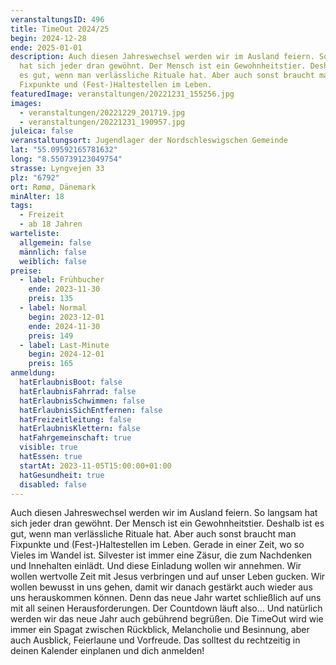 ```yaml
---
veranstaltungsID: 496
title: TimeOut 2024/25
begin: 2024-12-28
ende: 2025-01-01
description: Auch diesen Jahreswechsel werden wir im Ausland feiern. So langsam
  hat sich jeder dran gewöhnt. Der Mensch ist ein Gewohnheitstier. Deshalb ist
  es gut, wenn man verlässliche Rituale hat. Aber auch sonst braucht man
  Fixpunkte und (Fest-)Haltestellen im Leben.
featuredImage: veranstaltungen/20221231_155256.jpg
images:
  - veranstaltungen/20221229_201719.jpg
  - veranstaltungen/20221231_190957.jpg
juleica: false
veranstaltungsort: Jugendlager der Nordschleswigschen Gemeinde
lat: "55.09592165781632"
long: "8.550739123049754"
strasse: Lyngvejen 33
plz: "6792"
ort: Rømø, Dänemark
minAlter: 18
tags:
  - Freizeit
  - ab 18 Jahren
warteliste:
  allgemein: false
  männlich: false
  weiblich: false
preise:
  - label: Frühbucher
    ende: 2023-11-30
    preis: 135
  - label: Normal
    begin: 2023-12-01
    ende: 2024-11-30
    preis: 149
  - label: Last-Minute
    begin: 2024-12-01
    preis: 165
anmeldung:
  hatErlaubnisBoot: false
  hatErlaubnisFahrrad: false
  hatErlaubnisSchwimmen: false
  hatErlaubnisSichEntfernen: false
  hatFreizeitleitung: false
  hatErlaubnisKlettern: false
  hatFahrgemeinschaft: true
  visible: true
  hatEssen: true
  startAt: 2023-11-05T15:00:00+01:00
  hatGesundheit: true
  disabled: false
---
```

Auch diesen Jahreswechsel werden wir im Ausland feiern. So langsam hat sich jeder dran gewöhnt. Der Mensch ist ein Gewohnheitstier. Deshalb ist es gut, wenn man verlässliche Rituale hat. Aber auch sonst braucht man Fixpunkte und (Fest-)Haltestellen im Leben. Gerade in einer Zeit, wo so Vieles im Wandel ist. Silvester ist immer eine Zäsur, die zum Nachdenken und Innehalten einlädt. Und diese Einladung wollen wir annehmen. Wir wollen wertvolle Zeit mit Jesus verbringen und auf unser Leben gucken. Wir wollen bewusst in uns gehen, damit wir danach gestärkt auch wieder aus uns herauskommen können. Denn das neue Jahr wartet schließlich auf uns mit all seinen Herausforderungen. Der Countdown läuft also… Und natürlich werden wir das neue Jahr auch gebührend begrüßen. Die TimeOut wird wie immer ein Spagat zwischen Rückblick, Melancholie und Besinnung, aber auch Ausblick, Feierlaune und Vorfreude. Das solltest du rechtzeitig in deinen Kalender einplanen und dich anmelden!
